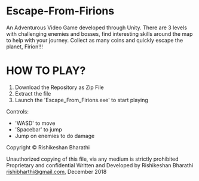 # Escape-From-Firions

An Adventurous Video Game developed through Unity. There are 3 levels with challenging enemies and bosses, find interesting skills around the map to help with your journey.
Collect as many coins and quickly escape the planet, Firion!!!

# HOW TO PLAY?
1. Download the Repository as Zip File
2. Extract the file
3. Launch the 'Escape_From_Firions.exe' to start playing

Controls:
- 'WASD' to move
- 'Spacebar' to jump
- Jump on enemies to do damage

Copyright © Rishikeshan Bharathi

Unauthorized copying of this file, via any medium is strictly prohibited Proprietary and confidential Written and Developed by Rishikeshan Bharathi rishibharthi@gmail.com, December 2018
